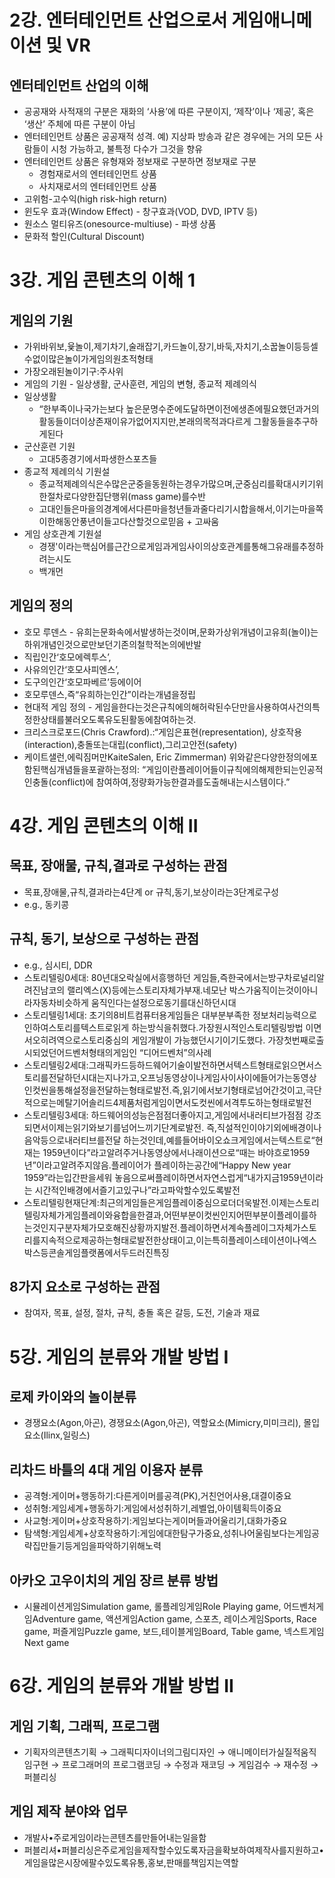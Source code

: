 # 2강. 엔터테인먼트 산업으로서 게임애니메이션 및 VR

## 엔터테인먼트 산업의 이해

- 공공재와 사적재의 구분은 재화의 ‘사용’에 따른 구분이지, ‘제작’이나 ‘제공’, 혹은 ‘생산’ 주체에 따른 구분이 아님
- 엔터테인먼트 상품은 공공재적 성격. 예) 지상파 방송과 같은 경우에는 거의 모든 사람들이 시청 가능하고, 불특정 다수가 그것을 향유
- 엔터테인먼트 상품은 유형재와 정보재로 구분하면 정보재로 구분
    - 경험재로서의 엔터테인먼트 상품
    - 사치재로서의 엔터테인먼트 상품
- 고위험-고수익(high risk-high return)
- 윈도우 효과(Window Effect) - 창구효과(VOD, DVD, IPTV 등)
- 원소스 멀티유즈(onesource-multiuse) - 파생 상품
- 문화적 할인(Cultural Discount)

# 3강. 게임 콘텐츠의 이해 1

## 게임의 기원

- 가위바위보,윷놀이,제기차기,술래잡기,카드놀이,장기,바둑,자치기,소꿉놀이등등셀수없이많은놀이가게임의원초적형태
- 가장오래된놀이기구:주사위
- 게임의 기원 - 일상생활, 군사훈련, 게임의 변형, 종교적 제례의식
- 일상생활
    - “한부족이나국가는보다 높은문명수준에도달하면이전에생존에필요했던과거의활동들이더이상존재이유가없어지지만,본래의목적과다르게 그활동들을추구하게된다
- 군산훈련 기원
    - 고대5종경기에서파생한스포츠들
- 종교적 제례의식 기원설
    - 종교적제례의식은수많은군중을동원하는경우가많으며,군중심리를확대시키기위한절차로다양한집단행위(mass game)를수반
    - 고대인들은마을의경계에서다른마을청년들과줄다리기시합을해서,이기는마을쪽이한해동안풍년이들고다산할것으로믿음 + 고싸움
- 게임 상호관계 기원설
    - 경쟁'이라는핵심어를근간으로게임과게임사이의상호관계를통해그유래를추정하려는시도
    - 백개먼

## 게임의 정의

- 호모 루덴스 - 유희는문화속에서발생하는것이며,문화가상위개념이고유희(놀이)는하위개념인것으로만보던기존의철학적논의에반발
- 직립인간‘호모에렉투스’,
- 사유의인간‘호모사피엔스’,
- 도구의인간‘호모파베르’등에이어
- 호모루덴스,즉“유희하는인간”이라는개념을정립
- 현대적 게임 정의 - 게임을한다는것은규칙에의해허락된수단만을사용하여사건의특정한상태를불러오도록유도된활동에참여하는것.
- 크리스크로포드(Chris Crawford).:“게임은표현(representation), 상호작용(interaction),충돌또는대립(conflict),그리고안전(safety)
- 케이트샐런,에릭짐머만KaiteSalen, Eric Zimmerman) 위와같은다양한정의에포함된핵심개념들을포괄하는정의: “게임이란플레이어들이규칙에의해제한되는인공적인충돌(conflict)에 참여하여,정량화가능한결과를도출해내는시스템이다.”

# 4강. 게임 콘텐츠의 이해 II

## 목표, 장애물, 규칙,결과로 구성하는 관점

- 목표,장애물,규칙,결과라는4단계 or 규칙,동기,보상이라는3단계로구성
- e.g., 동키콩

## 규칙, 동기, 보상으로 구성하는 관점

- e.g., 심시티, DDR
- 스토리텔링0세대: 80년대오락실에서흥행하던 게임들,즉한국에서는방구차로널리알려진남코의 랠리엑스(X)등에는스토리자체가부재.네모난 박스가움직이는것이아니라자동차비슷하게 움직인다는설정으로동기를대신하던시대
- 스토리텔링1세대: 초기의8비트컴퓨터용게임들은 대부분부족한 정보처리능력으로인하여스토리를텍스트로읽게 하는방식을취했다.가장원시적인스토리텔링방법 이면서오히려역으로스토리중심의 게임개발이 가능했던시기이기도했다. 가장첫번째로출시되었던어드벤처형태의게임인 “디어드벤처”의사례
- 스토리텔링2세대:그래픽카드등하드웨어기술이발전하면서텍스트형태로읽으면서스토리를전달하던시대는지나가고,오프닝동영상이나게임사이사이에들어가는동영상인컷씬을통해설정을전달하는형태로발전.즉,읽기에서보기형태로넘어간것이고,극단적으로는메탈기어솔리드4제품처럼게임이면서도컷씬에서격투도하는형태로발전
- 스토리텔링3세대: 하드웨어의성능은점점더좋아지고,게임에서내러티브가점점 강조되면서이제는읽기와보기를넘어느끼기단계로발전. 즉,직설적인이야기외에배경이나음악등으로내러티브를전달 하는것인데,예를들어바이오쇼크게임에서는텍스트로“현재는 1959년이다”라고알려주거나동영상에서나래이션으로“때는 바야흐로1959년”이라고알려주지않음.플레이어가 플레이하는공간에“Happy New year 1959”라는입간판을세워 놓음으로써플레이하면서자연스럽게“내가지금1959년이라는 시간적인배경에서즐기고있구나”라고파악할수있도록발전
- 스토리텔링현재단계:최근의게임들은게임플레이중심으로더더욱발전.이제는스토리텔링자체가게임플레이와융합을한결과,어떤부분이컷씬인지어떤부분이플레이를하는것인지구분자체가모호해진상황까지발전.플레이하면서계속플레이그자체가스토리를지속적으로제공하는형태로발전한상태이고,이는특히플레이스테이션이나엑스박스등콘솔게임플랫폼에서두드러진특징

## 8가지 요소로 구성하는 관점

- 참여자, 목표, 설정, 절차, 규칙, 충돌 혹은 갈등, 도전, 기술과 재료

# 5강. 게임의 분류와 개발 방법 I

## 로제 카이와의 놀이분류

- 경쟁요소(Agon,아곤), 경쟁요소(Agon,아곤), 역할요소(Mimicry,미미크리), 몰입요소(Ilinx,일링스)

## 리차드 바틀의 4대 게임 이용자 분류

- 공격형:게이머+행동하기:다른게이머를공격(PK),거친언어사용,대결이중요
- 성취형:게임세계+행동하기:게임에서성취하기,레벨업,아이템획득이중요
- 사교형:게이머+상호작용하기:게임보다는게이머들과어울리기,대화가중요
- 탐색형:게임세계+상호작용하기:게임에대한탐구가중요,성취나어울림보다는게임공략집만들기등게임을파악하기위해노력

## 아카오 고우이치의 게임 장르 분류 방법

- 시뮬레이션게임Simulation game, 롤플레잉게임Role Playing game, 어드벤처게임Adventure game, 액션게임Action game, 스포츠, 레이스게임Sports, Race game, 퍼즐게임Puzzle game, 보드,테이블게임Board, Table game, 넥스트게임Next game

# 6강. 게임의 분류와 개발 방법 II

## 게임 기획, 그래픽, 프로그램

- 기획자의콘텐츠기획 → 그래픽디자이너의그림디자인 → 애니메이터가실질적움직임구현 → 프로그래머의 프로그램코딩 → 수정과 재코딩 → 게임검수 → 재수정 → 퍼블리싱

## 게임 제작 분야와 업무

- 개발사•주로게임이라는콘텐츠를만들어내는일을함
- 퍼블리셔•퍼블리싱은주로게임을제작할수있도록자금을확보하여제작사를지원하고•게임을많은시장에팔수있도록유통,홍보,판매를책임지는역할